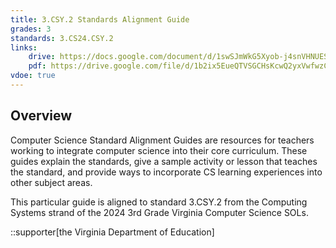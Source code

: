 ```yaml
---
title: 3.CSY.2 Standards Alignment Guide
grades: 3
standards: 3.CS24.CSY.2
links:
    drive: https://docs.google.com/document/d/1swSJmWkG5Xyob-j4snVHNUES8wZOnslagMW7Z4UKpoQ/edit?usp=drive_link
    pdf: https://drive.google.com/file/d/1b2ix5EueQTVSGCHsKcwQ2yxVwfwzCQ7X/view?usp=drive_link
vdoe: true
---
```


## Overview

Computer Science Standard Alignment Guides are resources for teachers working to integrate computer science into their core curriculum. These guides explain the standards, give a sample activity or lesson that teaches the standard, and provide ways to incorporate CS learning experiences into other subject areas. 

This particular guide is aligned to standard 3.CSY.2 from the Computing Systems strand of the 2024 3rd Grade Virginia Computer Science SOLs.

::supporter[the Virginia Department of Education]
